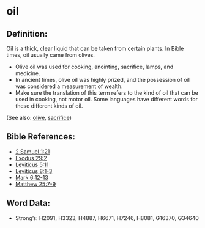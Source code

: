# oil

## Definition:

Oil is a thick, clear liquid that can be taken from certain plants. In Bible times, oil usually came from olives.

* Olive oil was used for cooking, anointing, sacrifice, lamps, and medicine.
* In ancient times, olive oil was highly prized, and the possession of oil was considered a measurement of wealth.
* Make sure the translation of this term refers to the kind of oil that can be used in cooking, not motor oil. Some languages have different words for these different kinds of oil.

(See also: [olive](../other/olive.md), [sacrifice](../other/sacrifice.md))

## Bible References:

* [2 Samuel 1:21](rc://en/tn/help/2sa/01/21)
* [Exodus 29:2](rc://en/tn/help/exo/29/02)
* [Leviticus 5:11](rc://en/tn/help/lev/05/11)
* [Leviticus 8:1-3](rc://en/tn/help/lev/08/01)
* [Mark 6:12-13](rc://en/tn/help/mrk/06/12)
* [Matthew 25:7-9](rc://en/tn/help/mat/25/07)

## Word Data:

* Strong’s: H2091, H3323, H4887, H6671, H7246, H8081, G16370, G34640
